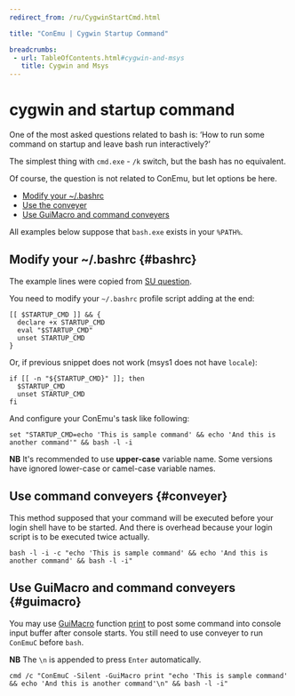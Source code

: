 ```yaml
---
redirect_from: /ru/CygwinStartCmd.html

title: "ConEmu | Cygwin Startup Command"

breadcrumbs:
 - url: TableOfContents.html#cygwin-and-msys
   title: Cygwin and Msys
---
```


# cygwin and startup command

One of the most asked questions related to bash is:
‘How to run some command on startup and leave bash run interactively?’

The simplest thing with `cmd.exe` - `/k` switch, but the bash has no equivalent.

Of course, the question is not related to ConEmu, but let options be here.

* [Modify your ~/.bashrc](#bashrc)
* [Use the conveyer](#conveyer)
* [Use GuiMacro and command conveyers](#guimacro)

All examples below suppose that `bash.exe` exists in your `%PATH%`.



## Modify your ~/.bashrc  {#bashrc}

The example lines were copied from [SU question](http://superuser.com/a/344486/139371).

You need to modify your `~/.bashrc` profile script adding at the end:

~~~
[[ $STARTUP_CMD ]] && {
  declare +x STARTUP_CMD
  eval "$STARTUP_CMD"
  unset STARTUP_CMD
}
~~~

Or, if previous snippet does not work (msys1 does not have `locale`):

~~~
if [[ -n "${STARTUP_CMD}" ]]; then
  $STARTUP_CMD
  unset STARTUP_CMD
fi
~~~

And configure your ConEmu's task like following:

~~~
set "STARTUP_CMD=echo 'This is sample command' && echo 'And this is another command'" && bash -l -i
~~~

**NB** It's recommended to use **upper-case** variable name.
Some versions have ignored lower-case or camel-case variable names.



## Use command conveyers  {#conveyer}

This method supposed that your command will be executed
before your login shell have to be started.
And there is overhead because your login script is to be
executed twice actually.

~~~
bash -l -i -c "echo 'This is sample command' && echo 'And this is another command' && bash -l -i"
~~~



## Use GuiMacro and command conveyers  {#guimacro}

You may use [GuiMacro](GuiMacro.html) function [print](GuiMacro.html#Print)
to post some command into console input buffer after console starts.
You still need to use conveyer to run `ConEmuC` before `bash`.

**NB** The `\n` is appended to press `Enter` automatically.

~~~
cmd /c "ConEmuC -Silent -GuiMacro print "echo 'This is sample command' && echo 'And this is another command'\n" && bash -l -i"
~~~
